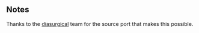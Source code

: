 ## Notes

Thanks to the [diasurgical](https://github.com/diasurgical/devilutionX) team for the source port that makes this possible.


